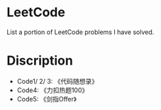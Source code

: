 # LeetCode
List a portion of LeetCode problems I have solved.
# Discription
* Code1/ 2/ 3: 《代码随想录》
* Code4: 《力扣热题100》
* Code5: 《剑指Offer》
